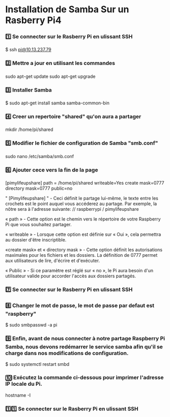 # Installation de Samba Sur un Rasberry Pi4

### :one: Se connecter sur le Rasberry Pi en ulissant SSH

$ ssh pi@10.13.237.79

### :two: Mettre a jour en utilisant les commandes

sudo apt-get update
sudo apt-get upgrade

### :three: Installer Samba

$ sudo apt-get install samba samba-common-bin

### :four: Creer un repertoire "shared" qu'on aura a partager

mkdir /home/pi/shared

### :five: Modifier le fichier de configuration de Samba "smb.conf"

sudo nano /etc/samba/smb.conf

### :six: Ajouter cece vers la fin de la page

[pimylifeupshare]
path = /home/pi/shared
writeable=Yes
create mask=0777
directory mask=0777
public=no


" [Pimylifeupshare] " - Ceci définit le partage lui-même, le texte entre les crochets est le point auquel vous accéderez au partage. Par exemple, la nôtre sera à l'adresse suivante: // raspberrypi / pimylifeupshare

« path » - Cette option est le chemin vers le répertoire de votre Raspberry Pi que vous souhaitez partager.

« writeable » - Lorsque cette option est définie sur « Oui », cela permettra au dossier d'être inscriptible.

«create mask» et « directory mask » - Cette option définit les autorisations maximales pour les fichiers et les dossiers. La définition de 0777 permet aux utilisateurs de lire, d'écrire et d'exécuter.

« Public » - Si ce paramètre est réglé sur « no », le Pi aura besoin d'un utilisateur valide pour accorder l'accès aux dossiers partagés.

### :seven: Se connecter sur le Rasberry Pi en ulissant SSH

### :eight: Changer le mot de passe, le mot de passe par defaut est "raspberry"

$ sudo smbpasswd -a pi

### :nine:  Enfin, avant de nous connecter à notre partage Raspberry Pi Samba, nous devons redémarrer le service samba afin qu'il se charge dans nos modifications de configuration.

$ sudo systemctl restart smbd

### :keycap_ten: Exécutez la commande ci-dessous pour imprimer l'adresse IP locale du Pi.
hostname -I

### :one::one: Se connecter sur le Rasberry Pi en ulissant SSH


